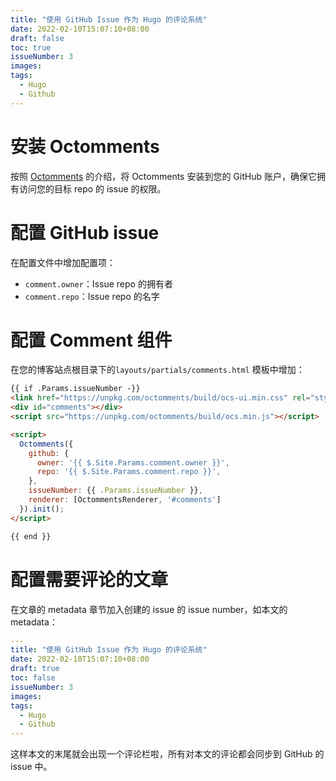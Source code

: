 ```yaml
---
title: "使用 GitHub Issue 作为 Hugo 的评论系统"
date: 2022-02-10T15:07:10+08:00
draft: false
toc: true
issueNumber: 3
images:
tags: 
  - Hugo
  - Github
---
```


# 安装 Octomments
按照 [Octomments](https://ocs.vercel.app/) 的介绍，将 Octomments 安装到您的 GitHub 账户，确保它拥有访问您的目标 repo 的 issue 的权限。

# 配置 GitHub issue
在配置文件中增加配置项：
- `comment.owner`：Issue repo 的拥有者
- `comment.repo`：Issue repo 的名字

# 配置 Comment 组件

在您的博客站点根目录下的`layouts/partials/comments.html` 模板中增加：

```html
{{ if .Params.issueNumber -}}
<link href="https://unpkg.com/octomments/build/ocs-ui.min.css" rel="stylesheet">
<div id="comments"></div>
<script src="https://unpkg.com/octomments/build/ocs.min.js"></script>

<script>
  Octomments({
    github: {
      owner: '{{ $.Site.Params.comment.owner }}',
      repo: '{{ $.Site.Params.comment.repo }}',
    },
    issueNumber: {{ .Params.issueNumber }},
    renderer: [OctommentsRenderer, '#comments']
  }).init();
</script>

{{ end }}
```

# 配置需要评论的文章
在文章的 metadata 章节加入创建的 issue 的 issue number，如本文的 metadata：
```yaml
---
title: "使用 GitHub Issue 作为 Hugo 的评论系统"
date: 2022-02-10T15:07:10+08:00
draft: true
toc: false
issueNumber: 3
images:
tags: 
  - Hugo
  - Github
---
```

这样本文的末尾就会出现一个评论栏啦，所有对本文的评论都会同步到 GitHub 的 issue 中。





